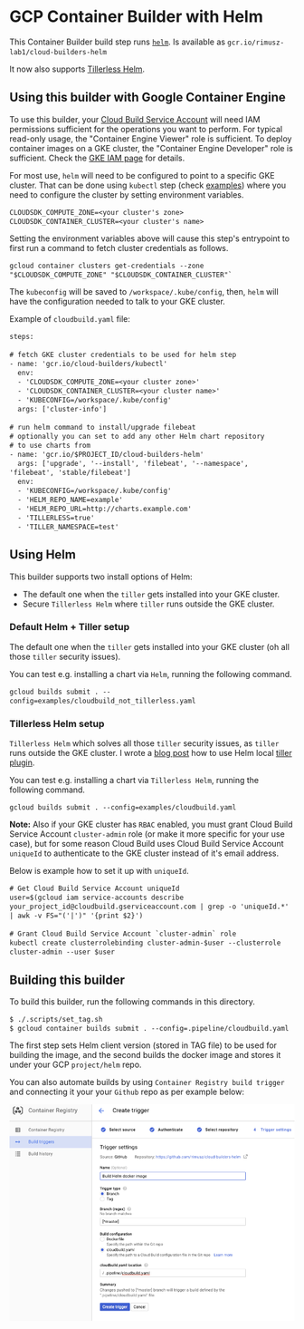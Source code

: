 # GCP Container Builder with Helm


This Container Builder build step runs [`helm`](https://github.com/kubernetes/helm).
Is available as `gcr.io/rimusz-lab1/cloud-builders-helm`

It now also supports [Tillerless Helm](https://rimusz.net/tillerless-helm/).

## Using this builder with Google Container Engine

To use this builder, your
[Cloud Build Service Account](https://cloud.google.com/cloud-build/docs/securing-builds/set-service-account-permissions)
will need IAM permissions sufficient for the operations you want to perform. For
typical read-only usage, the "Container Engine Viewer" role is sufficient. To
deploy container images on a GKE cluster, the "Container Engine Developer" role
is sufficient. Check the
[GKE IAM page](https://cloud.google.com/kubernetes-engine/docs/concepts/access-control)
for details.

For most use, `helm` will need to be configured to point to a specific GKE
cluster. That can be done using `kubectl` step (check [examples](examples))
where you need to configure the cluster by setting environment variables.

    CLOUDSDK_COMPUTE_ZONE=<your cluster's zone>
    CLOUDSDK_CONTAINER_CLUSTER=<your cluster's name>

Setting the environment variables above will cause this step's entrypoint to
first run a command to fetch cluster credentials as follows.

    gcloud container clusters get-credentials --zone "$CLOUDSDK_COMPUTE_ZONE" "$CLOUDSDK_CONTAINER_CLUSTER"`

The `kubeconfig` will be saved to `/workspace/.kube/config`, then, `helm` will
have the configuration needed to talk to your GKE cluster.

Example of `cloudbuild.yaml` file:

```
steps:

# fetch GKE cluster credentials to be used for helm step
- name: 'gcr.io/cloud-builders/kubectl'
  env:
  - 'CLOUDSDK_COMPUTE_ZONE=<your cluster zone>'
  - 'CLOUDSDK_CONTAINER_CLUSTER=<your cluster name>'
  - 'KUBECONFIG=/workspace/.kube/config'
  args: ['cluster-info']

# run helm command to install/upgrade filebeat
# optionally you can set to add any other Helm chart repository
# to use charts from
- name: 'gcr.io/$PROJECT_ID/cloud-builders-helm'
  args: ['upgrade', '--install', 'filebeat', '--namespace', 'filebeat', 'stable/filebeat']
  env:
  - 'KUBECONFIG=/workspace/.kube/config'
  - 'HELM_REPO_NAME=example'
  - 'HELM_REPO_URL=http://charts.example.com'
  - 'TILLERLESS=true'
  - 'TILLER_NAMESPACE=test'
```

## Using Helm

This builder supports two install options of Helm:
* The default one when the `tiller` gets installed into your GKE cluster.
* Secure `Tillerless Helm` where `tiller` runs outside the GKE cluster.

### Default Helm + Tiller setup

The default one when the `tiller` gets installed into your GKE cluster (oh all those `tiller` security issues).

You can test e.g. installing a chart via `Helm`, running the following command.

    gcloud builds submit . --config=examples/cloudbuild_not_tillerless.yaml


### Tillerless Helm setup

`Tillerless Helm` which solves all those `tiller` security issues, as `tiller` runs outside the GKE cluster.
I wrote a [blog post](https://rimusz.net/tillerless-helm/) how to use Helm local [tiller plugin](https://github.com/rimusz/helm-tiller).

You can test e.g. installing a chart via `Tillerless Helm`, running the following command.

    gcloud builds submit . --config=examples/cloudbuild.yaml

**Note:** Also if your GKE cluster has `RBAC` enabled, you must grant Cloud Build Service Account `cluster-admin` role (or make it more specific for your use case), but for some reason Cloud Build uses Cloud Build Service Account `uniqueId` to authenticate to the GKE cluster instead of it's email address.

Below is example how to set it up with `uniqueId`.

    # Get Cloud Build Service Account uniqueId
    user=$(gcloud iam service-accounts describe your_project_id@cloudbuild.gserviceaccount.com | grep -o 'uniqueId.*' | awk -v FS="('|')" '{print $2}')

    # Grant Cloud Build Service Account `cluster-admin` role
    kubectl create clusterrolebinding cluster-admin-$user --clusterrole cluster-admin --user $user

## Building this builder

To build this builder, run the following commands in this directory.

    $ ./.scripts/set_tag.sh
    $ gcloud container builds submit . --config=.pipeline/cloudbuild.yaml

The first step sets Helm client version (stored in TAG file) to be used for building the image,
and the second builds the docker image and stores it under your GCP `project/helm` repo.

You can also automate builds by using `Container Registry build trigger` and connecting it your your `Github` repo
as per example below:

![dockerbuilder-trigger](dockerbuilder-trigger.png "dockerbuilder-trigger")

